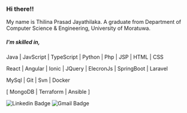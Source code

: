 ### Hi there!!
My name is Thilina Prasad Jayathilaka. A graduate from Department of Computer Science & Engineering, University of Moratuwa.

##### I'm skilled in,
Java | JavScript | TypeScript | Python | Php | JSP | HTML | CSS

React | Angular | Ionic | JQuery | ElecronJs | SpringBoot | Laravel

MySql | Git | Svn | Docker

[ MongoDB | Terraform | Ansible ]

![Linkedin Badge](https://img.shields.io/badge/-Thilina%20Prasad%20Jyathilaka-blue?style=flat-square&logo=Linkedin&logoColor=white&link=https://www.linkedin.com/in/thilinaprasad) ![Gmail Badge](https://img.shields.io/badge/-thilinaprasad.15@cse.mrt.ac.lk-c14438?style=flat-square&logo=Gmail&logoColor=white)
